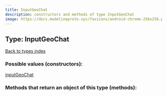 ```yaml
---
title: InputGeoChat
description: constructors and methods of type InputGeoChat
image: https://docs.madelineproto.xyz/favicons/android-chrome-256x256.png
---
```

## Type: InputGeoChat  
[Back to types index](index.md)



### Possible values (constructors):

[inputGeoChat](../constructors/inputGeoChat.md)  



### Methods that return an object of this type (methods):



